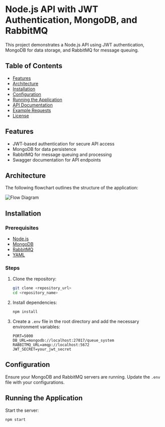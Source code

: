 # Node.js API with JWT Authentication, MongoDB, and RabbitMQ

This project demonstrates a Node.js API using JWT authentication, MongoDB for data storage, and RabbitMQ for message queuing.

## Table of Contents

- [Features](#features)
- [Architecture](#architecture)
- [Installation](#installation)
- [Configuration](#configuration)
- [Running the Application](#running-the-application)
- [API Documentation](#api-documentation)
- [Example Requests](#example-requests)
- [License](#license)

## Features

- JWT-based authentication for secure API access
- MongoDB for data persistence
- RabbitMQ for message queuing and processing
- Swagger documentation for API endpoints

## Architecture

The following flowchart outlines the structure of the application:

![Flow Diagram](https://www.mermaidchart.com/raw/f50295c7-ec37-472d-97b5-387782c39bf6?theme=light&version=v0.1&format=svg)

## Installation

### Prerequisites

- [Node.js](https://nodejs.org/)
- [MongoDB](https://www.mongodb.com/)
- [RabbitMQ](https://www.rabbitmq.com/)
- [YAML](https://yaml.org/)

### Steps

1. Clone the repository:

    ```sh
    git clone <repository_url>
    cd <repository_name>
    ```

2. Install dependencies:

    ```sh
    npm install
    ```

3. Create a `.env` file in the root directory and add the necessary environment variables:

    ```env
    PORT=5000
    DB_URL=mongodb://localhost:27017/queue_system
    RABBITMQ_URL=amqp://localhost:5672
    JWT_SECRET=your_jwt_secret
    ```

## Configuration

Ensure your MongoDB and RabbitMQ servers are running. Update the `.env` file with your configurations.

## Running the Application

Start the server:

```sh
npm start

